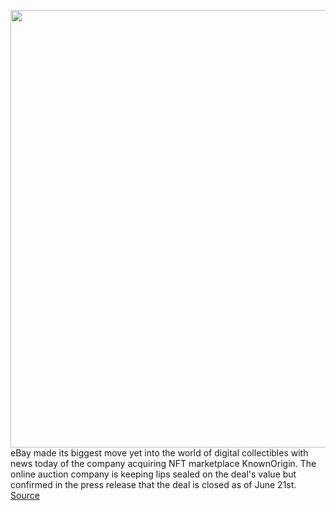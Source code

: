 <img src='https://cdn.vox-cdn.com/thumbor/p2_dYrgEhCijf-oN43fEmLhn6Sk=/0x0:1600x900/1200x800/filters:focal(672x322:928x578)/cdn.vox-cdn.com/uploads/chorus_image/image/71005169/ebay_hq_inc_2.0.jpg' width='700px' /><br/>
eBay made its biggest move yet into the world of digital collectibles with news today of the company acquiring NFT marketplace KnownOrigin. The online auction company is keeping lips sealed on the deal's value but confirmed in the press release that the deal is closed as of June 21st.
<a href='https://www.theverge.com/2022/6/22/23178699/ebay-acquires-knownorigin-nft-marketplace'> Source <a/>